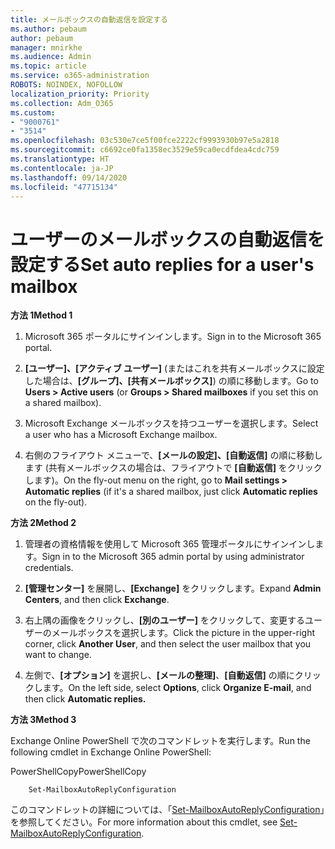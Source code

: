 ```yaml
---
title: メールボックスの自動返信を設定する
ms.author: pebaum
author: pebaum
manager: mnirkhe
ms.audience: Admin
ms.topic: article
ms.service: o365-administration
ROBOTS: NOINDEX, NOFOLLOW
localization_priority: Priority
ms.collection: Adm_O365
ms.custom:
- "9000761"
- "3514"
ms.openlocfilehash: 03c530e7ce5f00fce2222cf9993930b97e5a2818
ms.sourcegitcommit: c6692ce0fa1358ec3529e59ca0ecdfdea4cdc759
ms.translationtype: HT
ms.contentlocale: ja-JP
ms.lasthandoff: 09/14/2020
ms.locfileid: "47715134"
---
```

# <a name="set-auto-replies-for-a-users-mailbox"></a><span data-ttu-id="9f7e6-102">ユーザーのメールボックスの自動返信を設定する</span><span class="sxs-lookup"><span data-stu-id="9f7e6-102">Set auto replies for a user's mailbox</span></span>

<span data-ttu-id="9f7e6-103">**方法 1**</span><span class="sxs-lookup"><span data-stu-id="9f7e6-103">**Method 1**</span></span>

1. <span data-ttu-id="9f7e6-104">Microsoft 365 ポータルにサインインします。</span><span class="sxs-lookup"><span data-stu-id="9f7e6-104">Sign in to the Microsoft 365 portal.</span></span>

2. <span data-ttu-id="9f7e6-105">**[ユーザー]、[アクティブ ユーザー]** (またはこれを共有メールボックスに設定した場合は、**[グループ]、[共有メールボックス]**) の順に移動します。</span><span class="sxs-lookup"><span data-stu-id="9f7e6-105">Go to **Users > Active users** (or **Groups > Shared mailboxes** if you set this on a shared mailbox).</span></span>

3. <span data-ttu-id="9f7e6-106">Microsoft Exchange メールボックスを持つユーザーを選択します。</span><span class="sxs-lookup"><span data-stu-id="9f7e6-106">Select a user who has a Microsoft Exchange mailbox.</span></span>

4. <span data-ttu-id="9f7e6-107">右側のフライアウト メニューで、**[メールの設定]、[自動返信]** の順に移動します (共有メールボックスの場合は、フライアウトで **[自動返信]** をクリックします)。</span><span class="sxs-lookup"><span data-stu-id="9f7e6-107">On the fly-out menu on the right, go to **Mail settings > Automatic replies** (if it's a shared mailbox, just click **Automatic replies** on the fly-out).</span></span>

<span data-ttu-id="9f7e6-108">**方法 2**</span><span class="sxs-lookup"><span data-stu-id="9f7e6-108">**Method 2**</span></span>

1. <span data-ttu-id="9f7e6-109">管理者の資格情報を使用して Microsoft 365 管理ポータルにサインインします。</span><span class="sxs-lookup"><span data-stu-id="9f7e6-109">Sign in to the Microsoft 365 admin portal by using administrator credentials.</span></span>

2. <span data-ttu-id="9f7e6-110">**[管理センター]** を展開し、**[Exchange]** をクリックします。</span><span class="sxs-lookup"><span data-stu-id="9f7e6-110">Expand **Admin Centers**, and then click **Exchange**.</span></span>

3. <span data-ttu-id="9f7e6-111">右上隅の画像をクリックし、**[別のユーザー]** をクリックして、変更するユーザーのメールボックスを選択します。</span><span class="sxs-lookup"><span data-stu-id="9f7e6-111">Click the picture in the upper-right corner, click **Another User**, and then select the user mailbox that you want to change.</span></span>

4. <span data-ttu-id="9f7e6-112">左側で、**[オプション]** を選択し、**[メールの整理]**、**[自動返信]** の順にクリックします。</span><span class="sxs-lookup"><span data-stu-id="9f7e6-112">On the left side, select **Options**, click **Organize E-mail**, and then click **Automatic replies.**</span></span>

<span data-ttu-id="9f7e6-113">**方法 3**</span><span class="sxs-lookup"><span data-stu-id="9f7e6-113">**Method 3**</span></span>

<span data-ttu-id="9f7e6-114">Exchange Online PowerShell で次のコマンドレットを実行します。</span><span class="sxs-lookup"><span data-stu-id="9f7e6-114">Run the following cmdlet in Exchange Online PowerShell:</span></span>

<span data-ttu-id="9f7e6-115">PowerShellCopy</span><span class="sxs-lookup"><span data-stu-id="9f7e6-115">PowerShellCopy</span></span>

```
    Set-MailboxAutoReplyConfiguration
```

<span data-ttu-id="9f7e6-116">このコマンドレットの詳細については、「[Set-MailboxAutoReplyConfiguration](https://docs.microsoft.com/powershell/module/exchange/mailboxes/set-mailboxautoreplyconfiguration)」を参照してください。</span><span class="sxs-lookup"><span data-stu-id="9f7e6-116">For more information about this cmdlet, see [Set-MailboxAutoReplyConfiguration](https://docs.microsoft.com/powershell/module/exchange/mailboxes/set-mailboxautoreplyconfiguration).</span></span>
